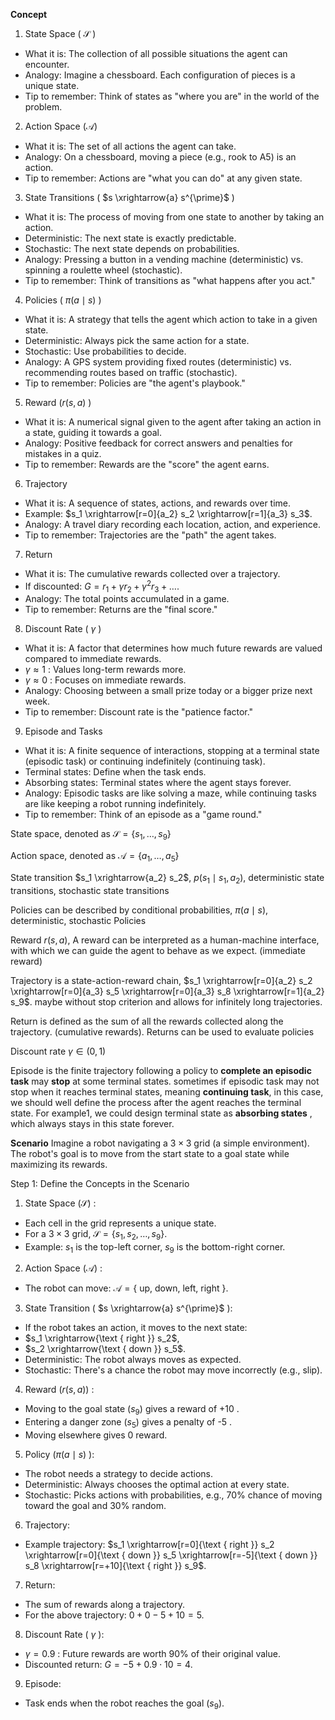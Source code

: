 ﻿**Concept**

1. State Space ( $\mathcal{S}$ )

- What it is: The collection of all possible situations the agent can encounter.
- Analogy: Imagine a chessboard. Each configuration of pieces is a unique state.
- Tip to remember: Think of states as "where you are" in the world of the problem.

2. Action Space $(\mathcal{A})$

- What it is: The set of all actions the agent can take.
- Analogy: On a chessboard, moving a piece (e.g., rook to A5) is an action.
- Tip to remember: Actions are "what you can do" at any given state.

3. State Transitions ( $s \xrightarrow{a} s^{\prime}$ )

- What it is: The process of moving from one state to another by taking an action.
- Deterministic: The next state is exactly predictable.
- Stochastic: The next state depends on probabilities.
- Analogy: Pressing a button in a vending machine (deterministic) vs. spinning a roulette wheel (stochastic).
- Tip to remember: Think of transitions as "what happens after you act."

4. Policies ( $\pi(a \mid s)$ )

- What it is: A strategy that tells the agent which action to take in a given state.
- Deterministic: Always pick the same action for a state.
- Stochastic: Use probabilities to decide.
- Analogy: A GPS system providing fixed routes (deterministic) vs. recommending routes based on traffic (stochastic).
- Tip to remember: Policies are "the agent's playbook."

5. Reward $(r(s, a)$ )

- What it is: A numerical signal given to the agent after taking an action in a state, guiding it towards a goal.
- Analogy: Positive feedback for correct answers and penalties for mistakes in a quiz.
- Tip to remember: Rewards are the "score" the agent earns.

6. Trajectory

- What it is: A sequence of states, actions, and rewards over time.
- Example: $s_1 \xrightarrow[r=0]{a_2} s_2 \xrightarrow[r=1]{a_3} s_3$.
- Analogy: A travel diary recording each location, action, and experience.
- Tip to remember: Trajectories are the "path" the agent takes.

7. Return

- What it is: The cumulative rewards collected over a trajectory.
- If discounted: $G=r_1+\gamma r_2+\gamma^2 r_3+\ldots$.
- Analogy: The total points accumulated in a game.
- Tip to remember: Returns are the "final score."

8. Discount Rate ( $\gamma$ )

- What it is: A factor that determines how much future rewards are valued compared to immediate rewards.
- $\gamma \approx 1$ : Values long-term rewards more.
- $\gamma \approx 0$ : Focuses on immediate rewards.
- Analogy: Choosing between a small prize today or a bigger prize next week.
- Tip to remember: Discount rate is the "patience factor."

9. Episode and Tasks

- What it is: A finite sequence of interactions, stopping at a terminal state (episodic task) or continuing indefinitely (continuing task).
- Terminal states: Define when the task ends.
- Absorbing states: Terminal states where the agent stays forever.
- Analogy: Episodic tasks are like solving a maze, while continuing tasks are like keeping a robot running indefinitely.
- Tip to remember: Think of an episode as a "game round."

State space, denoted as $\mathcal{S}=\left\{s_1, \ldots, s_9\right\}$

Action space, denoted as $\mathcal{A}=\left\{a_1, \ldots, a_5\right\}$

State transition $s_1 \xrightarrow{a_2} s_2$, $p\left(s_1 \mid s_1, a_2\right)$, deterministic state transitions, stochastic state transitions  

Policies can be described by conditional probabilities, $\pi(a \mid s)$, deterministic, stochastic Policies

Reward $r(s, a)$, A reward can be interpreted as a human-machine interface, with which we can guide
the agent to behave as we expect.  (immediate reward)

Trajectory is a state-action-reward chain, $s_1 \xrightarrow[r=0]{a_2} s_2 \xrightarrow[r=0]{a_3} s_5 \xrightarrow[r=0]{a_3} s_8 \xrightarrow[r=1]{a_2} s_9$. maybe without stop criterion and allows for infinitely long trajectories.

Return is defined as the sum of all the rewards collected along the trajectory. (cumulative rewards). Returns can be used to evaluate policies  

Discount rate  $\gamma \in(0,1)$

Episode is the finite trajectory following a policy to **complete an episodic task** may **stop** at some terminal states. sometimes if episodic task may not stop when it reaches terminal states, meaning **continuing task**, in this case, we should  well define the process after the agent reaches the terminal state. For example1, we could design terminal state as **absorbing states** , which always stays in this state forever. 



**Scenario**
Imagine a robot navigating a $3 \times 3$ grid (a simple environment). The robot's goal is to move from the start state to a goal state while maximizing its rewards.

Step 1: Define the Concepts in the Scenario

1. State Space $(\mathcal{S})$ :

- Each cell in the grid represents a unique state.
- For a $3 \times 3$ grid, $\mathcal{S}=\left\{s_1, s_2, \ldots, s_9\right\}$.
- Example: $s_1$ is the top-left corner, $s_9$ is the bottom-right corner.

2. Action Space $(\mathcal{A})$ :

- The robot can move: $\mathcal{A}=\{$ up, down, left, right $\}$.

3. State Transition ( $s \xrightarrow{a} s^{\prime}$ ):

- If the robot takes an action, it moves to the next state:
- $s_1 \xrightarrow{\text { right }} s_2$,
- $s_2 \xrightarrow{\text { down }} s_5$.
- Deterministic: The robot always moves as expected.
- Stochastic: There's a chance the robot may move incorrectly (e.g., slip).

4. Reward $(r(s, a))$ :

- Moving to the goal state $\left(s_9\right)$ gives a reward of +10 .
- Entering a danger zone $\left(s_5\right)$ gives a penalty of -5 .
- Moving elsewhere gives 0 reward.

5. Policy $(\pi(a \mid s)$ ):
- The robot needs a strategy to decide actions.
- Deterministic: Always chooses the optimal action at every state.
- Stochastic: Picks actions with probabilities, e.g., $70 \%$ chance of moving toward the goal and 30\% random.
6. Trajectory:
- Example trajectory: $s_1 \xrightarrow[r=0]{\text { right }} s_2 \xrightarrow[r=0]{\text { down }} s_5 \xrightarrow[r=-5]{\text { down }} s_8 \xrightarrow[r=+10]{\text { right }} s_9$.
7. Return:
- The sum of rewards along a trajectory.
- For the above trajectory: $0+0-5+10=5$.
8. Discount Rate ( $\gamma$ ):
- $\gamma=0.9$ : Future rewards are worth $90 \%$ of their original value.
- Discounted return: $G=-5+0.9 \cdot 10=4$.

9. Episode:
- Task ends when the robot reaches the goal $\left(s_9\right)$.









